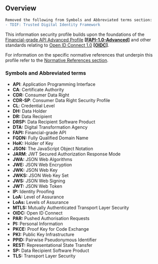 
## Overview
```diff
Removed the following from Symbols and Abbreviated terms section:
- TDIF: Trusted Digital Identity Framework
```

This information security profile builds upon the foundations of the [Financial-grade API Advanced Profile](https://openid.net/specs/openid-financial-api-part-2-1_0.html) **[[FAPI-1.0-Advanced]](#nref-FAPI-1-0-Advanced)** and other standards relating to
[Open ID Connect 1.0](http://openid.net/specs/openid-connect-core-1_0.html) **[[OIDC]](#nref-OIDC)**.

For information on the specific normative references that underpin this profile refer to the [Normative References section](#normative-references).

### Symbols and Abbreviated terms
- **API**: Application Programming Interface
- **CA**: Certificate Authority
- **CDR:** Consumer Data Right
- **CDR-SP**: Consumer Data Right Security Profile
- **CL**: Credential Level
- **DH:** Data Holder
- **DR:** Data Recipient
- **DRSP:** Data Recipient Software Product
- **DTA:** Digital Transformation Agency
- **FAPI:** Financial-grade API
- **FQDN:** Fully Qualified Domain Name
- **HoK:** Holder of Key
- **JSON:** The JavaScript Object Notation
- **JARM**: JWT Secured Authorization Response Mode
- **JWA:** JSON Web Algorithms
- **JWE:** JSON Web Encryption
- **JWK:** JSON Web Key
- **JWKS:** JSON Web Key Set
- **JWS:** JSON Web Signing
- **JWT:** JSON Web Token
- **IP:** Identity Proofing
- **LoA:** Level of Assurance
- **LoAs:** Levels of Assurance
- **MTLS:** Mutually Authenticated Transport Layer Security
- **OIDC:** Open ID Connect
- **PAR:** Pushed Authorisation Requests
- **PI:** Personal Information
- **PKCE:** Proof Key for Code Exchange
- **PKI:** Public Key Infrastructure
- **PPID:** Pairwise Pseudonymous Identifier
- **REST:** Representational State Transfer
- **SP:** Data Recipient Software Product
- **TLS:** Transport Layer Security
